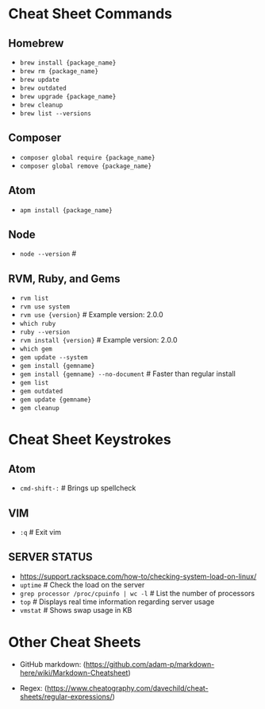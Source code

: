 Cheat Sheet Commands
====================

Homebrew
--------
- `brew install {package_name}`
- `brew rm {package_name}`
- `brew update`
- `brew outdated`
- `brew upgrade {package_name}`
- `brew cleanup`
- `brew list --versions`

Composer
--------
- `composer global require {package_name}`
- `composer global remove {package_name}`

Atom
----
- `apm install {package_name}`

Node
----
- `node --version` #

RVM, Ruby, and Gems
-------------------
- `rvm list`
- `rvm use system`
- `rvm use {version}` # Example version: 2.0.0
- `which ruby`
- `ruby --version`
- `rvm install {version}` # Example version: 2.0.0
- `which gem`
- `gem update --system`
- `gem install {gemname}`
- `gem install {gemname} --no-document` # Faster than regular install
- `gem list`
- `gem outdated`
- `gem update {gemname}`
- `gem cleanup`

Cheat Sheet Keystrokes
======================

Atom
----
- `cmd-shift-:` # Brings up spellcheck

VIM
---
- `:q` # Exit vim

SERVER STATUS
-------------
- https://support.rackspace.com/how-to/checking-system-load-on-linux/
- `uptime` # Check the load on the server
- `grep processor /proc/cpuinfo | wc -l` # List the number of processors
- `top` # Displays real time information regarding server usage
- `vmstat` # Shows swap usage in KB

Other Cheat Sheets
==================
- GitHub markdown: (https://github.com/adam-p/markdown-here/wiki/Markdown-Cheatsheet)

- Regex:
(https://www.cheatography.com/davechild/cheat-sheets/regular-expressions/)
